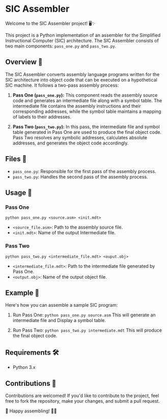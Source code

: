 # SIC Assembler

Welcome to the SIC Assembler project! 🖥️✨

This project is a Python implementation of an assembler for the Simplified Instructional Computer (SIC) architecture. The SIC Assembler consists of two main components: `pass_one.py` and `pass_two.py`.

## Overview 📝

The SIC Assembler converts assembly language programs written for the SIC architecture into object code that can be executed on a hypothetical SIC machine. It follows a two-pass assembly process:

1. **Pass One (`pass_one.py`):** This component reads the assembly source code and generates an intermediate file along with a symbol table. The intermediate file contains the assembly instructions and their corresponding addresses, while the symbol table maintains a mapping of labels to their addresses.

2. **Pass Two (`pass_two.py`):** In this pass, the intermediate file and symbol table generated in Pass One are used to produce the final object code. Pass Two resolves any symbolic addresses, calculates absolute addresses, and generates the object code accordingly.

## Files 📁

- `pass_one.py`: Responsible for the first pass of the assembly process.
- `pass_two.py`: Handles the second pass of the assembly process.

## Usage 🚀

### Pass One
```python pass_one.py <source.asm> <init.mdt>```
- `<source_file.asm>`: Path to the assembly source file.
- `<init.mdt>`: Name of the output Intermediate file.

### Pass Two
```python pass_two.py <intermediate_file.mdt> <ouput.obj>```
- `<intermediate_file.mdt>`: Path to the intermediate file generated by Pass One.
- `<output.obj>`: Name of the output object file.

## Example 🌟

Here's how you can assemble a sample SIC program:

1. Run Pass One:
```python pass_one.py source.asm```
This will generate an intermediate file and Display a symbol table.

2. Run Pass Two:
```python pass_two.py intermediate.mdt```
This will produce the final object code.

## Requirements 🛠️

- Python 3.x

## Contributions 🤝

Contributions are welcomed! If you'd like to contribute to the project, feel free to fork the repository, make your changes, and submit a pull request.

📜 Happy assembling! 🚀✨




